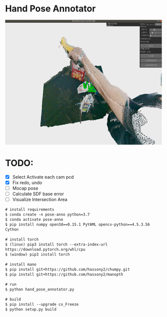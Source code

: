 # Hand Pose Annotator

<img src="./lib/hand_pose_annotator.png" height="400">


# TODO:
- [X] Select Activate each cam pcd
- [X] Fix redo, undo
- [ ] Mocap pose 
- [ ] Calculate SDF base error
- [ ] Visualize Intersection Area
```
# install requirements
$ conda create -n pose-anno python=3.7
$ conda activate pose-anno
$ pip install numpy open3d==0.15.1 PyYAML opencv-python==4.5.3.56 Cython

# install torch
$ (linux) pip3 install torch --extra-index-url https://download.pytorch.org/whl/cpu
$ (window) pip3 install torch

# install mano
$ pip install git+https://github.com/hassony2/chumpy.git
$ pip install git+https://github.com/hassony2/manopth

# run
$ python hand_pose_annotator.py

# build
$ pip install --upgrade cx_Freeze
$ python setup.py build

```

